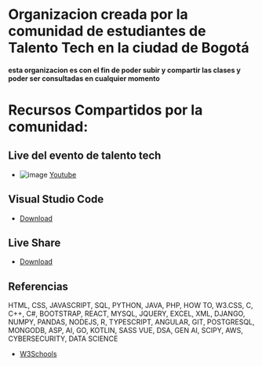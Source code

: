 # Organizacion creada por la comunidad de estudiantes de Talento Tech en la ciudad de Bogotá

#### esta organizacion es con el fin de poder subir y compartir las clases y poder ser consultadas en cualquier momento 


# Recursos Compartidos por la comunidad:
## Live del evento de talento tech
- ![image](https://github.com/talentotech-bogota-online-2024/.github/assets/68284467/f32d4fb3-e404-49ad-ab4d-3416aeabdf28) [Youtube](https://www.youtube.com/watch?v=IczxKjexck4)
## Visual Studio Code
- [Download](https://code.visualstudio.com/download)
## Live Share
- [Download](https://marketplace.visualstudio.com/items?itemName=MS-vsliveshare.vsliveshare)
## Referencias 
HTML, CSS, JAVASCRIPT, SQL, PYTHON, JAVA, PHP, HOW TO, W3.CSS, C, C++, C#, BOOTSTRAP, REACT, MYSQL, JQUERY, EXCEL, XML, DJANGO, NUMPY, PANDAS, NODEJS, R, TYPESCRIPT, ANGULAR, GIT, POSTGRESQL, MONGODB, ASP, AI, GO, KOTLIN, SASS VUE, DSA, GEN AI, SCIPY, AWS, CYBERSECURITY, DATA SCIENCE
- [W3Schools](https://www.w3schools.com/)
